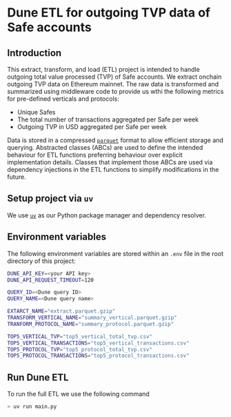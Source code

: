 # Dune ETL for outgoing TVP data of Safe accounts

## Introduction

This extract, transform, and load (ETL) project is intended to handle outgoing total value processed (TVP) of Safe accounts.
We extract onchain outgoing TVP data on Ethereum mainnet.
The raw data is transformed and summarized using middleware code to provide us wthi the following metrics for pre-defined verticals and protocols:

- Unique Safes
- The total number of transactions aggregated per Safe per week
- Outgoing TVP in USD aggregated per Safe per week

Data is stored in a compressed [`parquet`](https://parquet.apache.org/docs/overview/motivation/) format to allow efficient storage and querying.
Abstracted classes (ABCs) are used to define the intended behaviour for ETL functions preferring behaviour over explicit implementation details.
Classes that implement those ABCs are used via dependency injections in the ETL functions to simplify modifications in the future.


## Setup project via `uv`

We use [`uv`](https://docs.astral.sh/uv/getting-started/) as our Python package manager and dependency resolver.

## Environment variables

The following environment variables are stored within an `.env` file in the root directory of this project:

```bash
DUNE_API_KEY=<your API key>
DUNE_API_REQUEST_TIMEOUT=120

QUERY_ID=<Dune query ID>
QUERY_NAME=<Dune query name>

EXTARCT_NAME="extract.parquet.gzip"
TRANSFORM_VERTICAL_NAME="summary_vertical.parquet.gzip"
TRANFORM_PROTOCOL_NAME="summary_protocol.parquet.gzip"

TOP5_VERTICAL_TVP="top5_vertical_total_tvp.csv"
TOP5_VERTICAL_TRANSACTIONS="top5_vertical_transactions.csv"
TOP5_PROTOCOL_TVP="top5_protocol_total_tvp.csv"
TOP5_PROTOCOL_TRANSACTIONS="top5_protocol_transactions.csv"
```

## Run Dune ETL

To run the full ETL we use the following command

```bash
> uv run main.py
```

